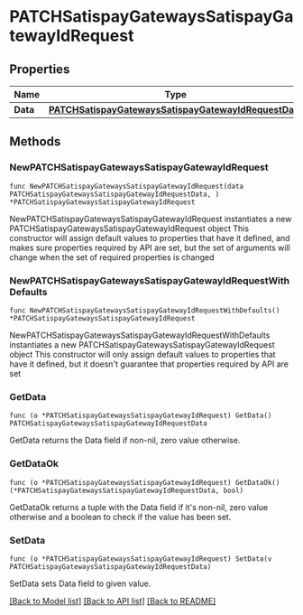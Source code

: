 # PATCHSatispayGatewaysSatispayGatewayIdRequest

## Properties

Name | Type | Description | Notes
------------ | ------------- | ------------- | -------------
**Data** | [**PATCHSatispayGatewaysSatispayGatewayIdRequestData**](PATCHSatispayGatewaysSatispayGatewayIdRequestData.md) |  | 

## Methods

### NewPATCHSatispayGatewaysSatispayGatewayIdRequest

`func NewPATCHSatispayGatewaysSatispayGatewayIdRequest(data PATCHSatispayGatewaysSatispayGatewayIdRequestData, ) *PATCHSatispayGatewaysSatispayGatewayIdRequest`

NewPATCHSatispayGatewaysSatispayGatewayIdRequest instantiates a new PATCHSatispayGatewaysSatispayGatewayIdRequest object
This constructor will assign default values to properties that have it defined,
and makes sure properties required by API are set, but the set of arguments
will change when the set of required properties is changed

### NewPATCHSatispayGatewaysSatispayGatewayIdRequestWithDefaults

`func NewPATCHSatispayGatewaysSatispayGatewayIdRequestWithDefaults() *PATCHSatispayGatewaysSatispayGatewayIdRequest`

NewPATCHSatispayGatewaysSatispayGatewayIdRequestWithDefaults instantiates a new PATCHSatispayGatewaysSatispayGatewayIdRequest object
This constructor will only assign default values to properties that have it defined,
but it doesn't guarantee that properties required by API are set

### GetData

`func (o *PATCHSatispayGatewaysSatispayGatewayIdRequest) GetData() PATCHSatispayGatewaysSatispayGatewayIdRequestData`

GetData returns the Data field if non-nil, zero value otherwise.

### GetDataOk

`func (o *PATCHSatispayGatewaysSatispayGatewayIdRequest) GetDataOk() (*PATCHSatispayGatewaysSatispayGatewayIdRequestData, bool)`

GetDataOk returns a tuple with the Data field if it's non-nil, zero value otherwise
and a boolean to check if the value has been set.

### SetData

`func (o *PATCHSatispayGatewaysSatispayGatewayIdRequest) SetData(v PATCHSatispayGatewaysSatispayGatewayIdRequestData)`

SetData sets Data field to given value.



[[Back to Model list]](../README.md#documentation-for-models) [[Back to API list]](../README.md#documentation-for-api-endpoints) [[Back to README]](../README.md)


